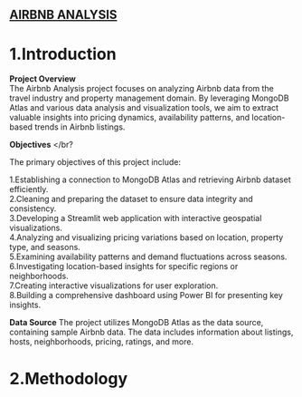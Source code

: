 ## <ins> AIRBNB ANALYSIS </ins>

# 1.Introduction
**Project Overview**  
The Airbnb Analysis project focuses on analyzing Airbnb data from the travel industry and property management domain. By leveraging MongoDB Atlas and various data analysis and visualization tools, we aim to extract valuable insights into pricing dynamics, availability patterns, and location-based trends in Airbnb listings.

**Objectives** </br?

The primary objectives of this project include:

 1.Establishing a connection to MongoDB Atlas and retrieving Airbnb dataset efficiently.</br>
 2.Cleaning and preparing the dataset to ensure data integrity and consistency.</br>
 3.Developing a Streamlit web application with interactive geospatial visualizations.</br>
 4.Analyzing and visualizing pricing variations based on location, property type, and seasons.</br>
 5.Examining availability patterns and demand fluctuations across seasons.</br>
 6.Investigating location-based insights for specific regions or neighborhoods.</br>
 7.Creating interactive visualizations for user exploration.</br>
 8.Building a comprehensive dashboard using Power BI for presenting key insights.</br>

**Data Source**
The project utilizes MongoDB Atlas as the data source, containing sample Airbnb data. The data includes information about listings, hosts, neighborhoods, pricing, ratings, and more.

# 2.Methodology
